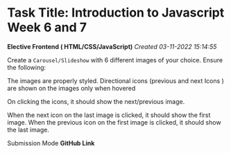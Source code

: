 # Task Title: Introduction to Javascript Week 6 and 7
**Elective Frontend ( HTML/CSS/JavaScript)**
*Created 03-11-2022 15:14:55*

Create a `Carousel/Slideshow` with 6 different images of  your choice. Ensure the following:

The images are properly styled.
Directional icons (previous and next Icons ) are shown on the images only when hovered

On clicking the icons, it should show the next/previous image. 

When the next icon on the last image is clicked, it should show the first image.
When the previous icon on the first image is clicked, it should show the last image. 

Submission Mode
**GitHub Link**
